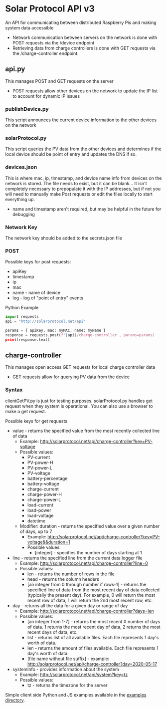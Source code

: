 # Solar Protocol API v3

An API for communicating between distributed Raspberry Pis and making system data accessible

* Network communication between servers on the network is done with POST requests via the /device endpoint 
* Retrieving data from charge controllers is done with GET requests via the /charge-controller endpoint.

## api.py

This manages POST and GET requests on the server

* POST requests allow other devices on the network to update the IP list to account for dynamic IP issues

### publishDevice.py

This script announces the current device information to the other devices on the network

### solarProtocol.py

This script queries the PV data from the other devices and determines if the local device should be point of entry and updates the DNS if so.

### devices.json

This is where mac, ip, timestamp, and device name info from devices on the network is stored. The file needs to exist, but it can be blank... It isn't completely necessary to prepopulate it with the IP addresses, but if not you will need to manually make Post requests or edit the files locally to start everything up.

* name and timestamp aren't required, but may be helpful in the future for debugging

### Network Key

The network key should be added to the secrets.json file

### POST

Possible keys for post requests:
* apiKey
* timestamp
* ip
* mac
* name - name of device
* log - log of "point of entry" events

Python Example

```python
import requests
api = "http://solarprotocol.net/api"

params = { apiKey, mac: myMAC, name: myName }
response = requests.post(f"{api}/charge-controller', params=params)
print(response.text)
```

## charge-controller
This manages open access GET requests for local charge controller data

* GET requests allow for querying PV data from the device

### Syntax

clientGetPV.py is just for testing purposes. solarProtocol.py handles get request when they system is operational. You can also use a browser to make a get request.

Possible keys for get requests

* value - returns the specified value from the most recently collected line of data
	* Example: http://solarprotocol.net/api/charge-controller?key=PV-voltage
	* Possible values:
		* PV-current
		* PV-power-H
		* PV-power-L
		* PV-voltage
		* battery-percentage
		* battery-voltage
		* charge-current
		* charge-power-H
		* charge-power-L
		* load-current
		* load-power
		* load-voltage
		* datetime
	* Modifier: duration - returns the specified value over a given number of days, up to 7.
		* Example: http://solarprotocol.net/api/charge-controller?key=PV-voltage&&duration=1
		* Possible values:
			* [integer] - specifies the number of days starting at 1
* line - returns the specified line from the current data logger file
	* Example: http://solarprotocol.net/api/charge-controller?line=0
	* Possible values:
		* len - returns the number of rows in the file
		* head - returns the column headers
		* [an integer from 0 through number if rows-1] - returns the specified line of data from the most recent day of data collected (typically the present day). For example, 0 will return the most recent row of data, 1 will return the 2nd most recent row, etc.
* day - returns all the data for a given day or range of day
	* Example: http://solarprotocol.net/api/charge-controller?days=len
	* Possible values:
		* [an integer from 1-7] - returns the most recent X number of days of data. 1 returns the most recent day of data, 2 returns the most recent days of data, etc.
		* list - returns list of all available files. Each file represents 1 day's worth of data.
		* len - returns the amount of files available. Each file represents 1 day's worth of data.
		* [file name without file suffix] - example: http://solarprotocol.net/api/charge-controller?day=2020-05-17
* systemInfo - provides information about the system
	* Example: http://solarprotocol.net/api/system?key=tz
	* Possible values:
		* tz - returns the timezone for the server

<p>
Simple client side Python and JS examples available in the <a href="https://github.com/alexnathanson/solar-protocol/tree/master/dev/examples" target="_blank">examples directory</a>.
</p>
